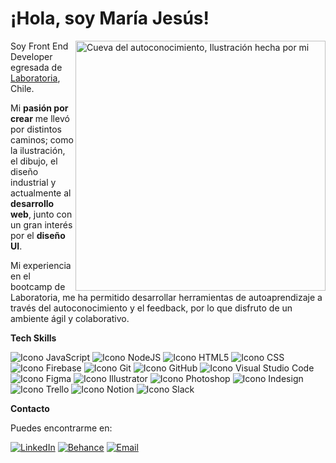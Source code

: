 # ¡Hola, soy María Jesús!


 <img src="Cueva del autoconocimiento.jpg" width="400px" alt = "Cueva del autoconocimiento, Ilustración hecha por mi" align = "right">

Soy Front End Developer egresada de [Laboratoria](https://www.laboratoria.la/), Chile. <br>

Mi **pasión por crear** me llevó por distintos caminos; como la ilustración, el dibujo, el diseño industrial y actualmente al **desarrollo web**, junto con un gran interés por el **diseño UI**.<br>   
    
Mi experiencia en el bootcamp de Laboratoria, me ha permitido desarrollar herramientas de autoaprendizaje a través del autoconocimiento y el feedback, por lo que disfruto de un ambiente ágil y colaborativo.
  
  
  
  
  
**Tech Skills** 
       
       
![Icono JavaScript](https://img.icons8.com/color/50/ffffff/javascript--v1.png "JavaScript")                 ![Icono NodeJS](https://img.icons8.com/windows/60/ffffff/nodejs.png "NodeJS")               ![Icono HTML5](https://img.icons8.com/color/50/ffffff/html-5--v1.png "HTML5")               ![Icono CSS](https://img.icons8.com/color/50/ffffff/css3.png "CSS")               ![Icono Firebase](https://img.icons8.com/color/50/ffffff/firebase.png "Firebase")               ![Icono Git](https://img.icons8.com/color/50/ffffff/git.png "Git")               ![Icono GitHub](https://img.icons8.com/ios-glyphs/50/ffffff/github.png "GitHub")               ![Icono Visual Studio Code](https://img.icons8.com/color/50/ffffff/visual-studio-code-2019.png "Visual Studio Code")               ![Icono Figma](https://img.icons8.com/color/50/ffffff/figma--v1.png "Figma")               ![Icono Illustrator](https://img.icons8.com/color/50/000000/adobe-illustrator--v1.png "Illustrator")               ![Icono Photoshop](https://img.icons8.com/color/50/000000/adobe-photoshop--v1.png "Photoshop")               ![Icono Indesign](https://img.icons8.com/color/50/000000/adobe-indesign--v1.png "Indesign")               ![Icono Trello](https://img.icons8.com/color/50/000000/trello.png "Trello")               ![Icono Notion](https://img.icons8.com/material-outlined/50/FFFFFF/notion--v1.png "Notion")               ![Icono Slack](https://img.icons8.com/color/50/000000/slack-new.png "Slack")






<!--
<div>
<img src="https://img.icons8.com/color/48/ffffff/javascript--v1.png">
<p>JavaScript</p>
</div>
-->

**Contacto**

Puedes encontrarme en:   

  [![LinkedIn][1.2]][1] [![Behance][2.2]][2] [![Email][3.2]][3]

<!-- Icons -->
<!-- https://img.icons8.com/metro/40/ffffff/behance.png-->

[1.2]: https://img.icons8.com/ios-filled/40/ffffff/linkedin.png 
[2.2]: https://img.icons8.com/ios-filled/40/ffffff/behance.png 
[3.2]: https://img.icons8.com/ios-filled/40/ffffff/secured-letter--v1.png

<!-- Links to your social media accounts -->

[1]: https://www.linkedin.com/in/majesuso/
[2]: https://www.behance.net/majesusop8943?tracking_source=search_users%7Cmaria%20jesus%20oliva
[3]: mailto:majesus.op@gmail.com


<!--



**majesuso/majesuso** is a ✨ _special_ ✨ repository because its `README.md` (this file) appears on your GitHub profile.

Here are some ideas to get you started:

- 🔭 I’m currently working on ...
- 🌱 I’m currently learning ...
- 👯 I’m looking to collaborate on ...
- 🤔 I’m looking for help with ...
- 💬 Ask me about ...
- 📫 How to reach me: ...
- 😄 Pronouns: ...
- ⚡ Fun fact: ...
-->
